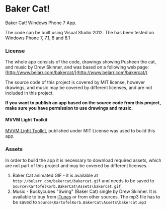 Baker Cat!
===========

Baker Cat! Windows Phone 7 App.

The code can be built using Visual Studio 2012. The has been tested on Windows Phone 7, 7.1, 8 and 8.1

### License ###
The whole app consists of the code, drawings showing Pusheen the cat, and music by Drew Skinner, and was based on a following web page: [http://www.belarr.com/bakercat/](http://www.belarr.com/bakercat/)

The source code of this project is covered by MIT license, however drawings, and music may be covered by different licenses, and are not included in this project. 

**If you want to publish an app based on the source code from this project, make sure you have permission to use drawings and music.**

#### MVVM Light Toolkit ####

[MVVM Light Toolkit](http://mvvmlight.codeplex.com/), published under MIT License was used to build this app.

### Assets ###
In order to build the app it is necessary to download required assets, which are not part of this project and may be covered by different licenses. 

1. Baker Cat animated GIF - it is available at `http://belarr.com/bakercat/bakercat.gif` and needs to be saved to `Source\KartofelKorb.BakerCat\Assets\bakercat.gif`
2. Music - Buckycubes "Swing" (Baker Cat) single by Drew Skinner. It is available to buy from [iTunes](https://itunes.apple.com/us/album/buckycubes-swing-baker-cat/id578276619 "iTunes") or from other sources. The mp3 file has to be saved to `Source\KartofelKorb.BakerCat\Assets\bakercat.mp3`